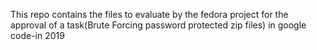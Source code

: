 This repo contains the files to evaluate by the fedora project for the approval of a task(Brute Forcing password protected zip files) in google code-in 2019
